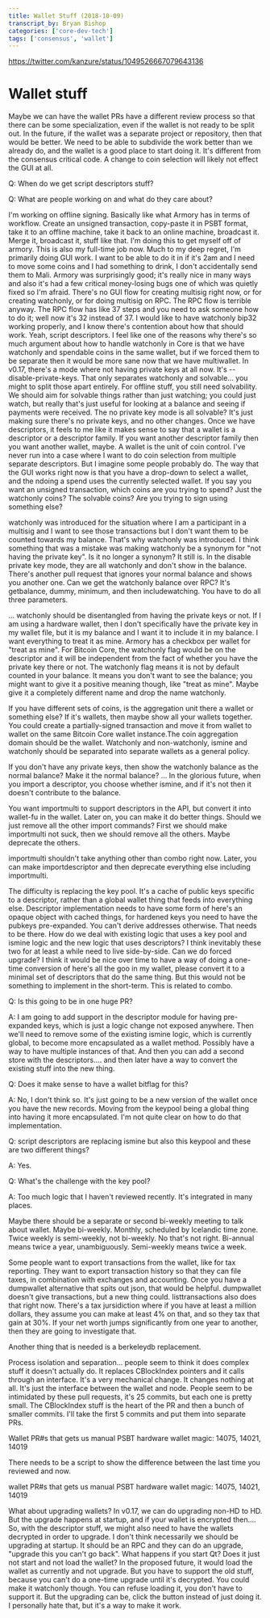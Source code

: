 ```yaml
---
title: Wallet Stuff (2018-10-09)
transcript_by: Bryan Bishop
categories: ['core-dev-tech']
tags: ['consensus', 'wallet']
---
```



<https://twitter.com/kanzure/status/1049526667079643136>

# Wallet stuff

Maybe we can have the wallet PRs have a different review process so that there can be some specialization, even if the wallet is not ready to be split out. In the future, if the wallet was a separate project or repository, then that would be better. We need to be able to subdivide the work better than we already do, and the wallet is a good place to start doing it. It's different from the consensus critical code. A change to coin selection will likely not effect the GUI at all.

Q: When do we get script descriptors stuff?

Q: What are people working on and what do they care about?

I'm working on offline signing. Basically like what Armory has in terms of workflow. Create an unsigned transaction, copy-paste it in PSBT format, take it to an offline machine, take it back to an online machine, broadcast it. Merge it, broadcast it, stuff like that. I'm doing this to get myself off of armory. This is also my full-time job now. Much to my deep regret, I'm primarily doing GUI work. I want to be able to do it in if it's 2am and I need to move some coins and I had something to drink, I don't accidentally send them to Mali. Armory was surprisingly good; it's really nice in many ways and also it's had a few critical money-losing bugs one of which was quietly fixed so I'm afraid. There's no GUI flow for creating multisig right now, or for creating watchonly, or for doing multisig on RPC. The RPC flow is terrible anyway. The RPC flow has like 37 steps and you need to ask someone how to do it; well now it's 32 instead of 37. I would like to have watchonly bip32 working properly, and I know there's contention about how that should work. Yeah, script descriptors. I feel like one of the reasons why there's so much argument about how to handle watchonly in Core is that we have watchonly and spendable coins in the same wallet, but if we forced them to be separate then it would be more sane now that we have multiwallet. In v0.17, there's a mode where not having private keys at all now. It's --disable-private-keys. That only separates watchonly and solvable... you might to split those apart entirely. For offline stuff, you still need solvability. We should aim for solvable things rather than just watching; you could just watch, but really that's just useful for looking at a balance and seeing if payments were received. The no private key mode is all solvable? It's just making sure there's no private keys, and no other changes. Once we have descriptors, it feels to me like it makes sense to say that a wallet is a descriptor or a descriptor family. If you want another descriptor family then you want another wallet, maybe. A wallet is the unit of coin control. I've never run into a case where I want to do coin selection from multiple separate descriptors. But I imagine some people probably do. The way that the GUI works right now is that you have a drop-down to select a wallet, and the ndoing a spend uses the currently selected wallet. If you say you want an unsigned transaction, which coins are you trying to spend? Just the watchonly coins? The solvable coins? Are you trying to sign using something else?

watchonly was introduced for the situation where I am a participant in a multisig and I want to see those transactions but I don't want them to be counted towards my balance. That's why watchonly was introduced. I think something that was a mistake was making watchonly be a synonym for "not having the private key". Is it no longer a synonym? It still is. In the disable private key mode, they are all watchonly and don't show in the balance.  There's another pull request that ignores your normal balance and shows you another one. Can we get the watchonly balance over RPC? It's getbalance, dummy, minimum, and then includewatching. You have to do all three parameters.

... watchonly should be disentangled from having the private keys or not. If I am using a hardware wallet, then I don't specifically have the private key in my wallet file, but it is my balance and I want it to include it in my balance. I want everything to treat it as mine. Armory has a checkbox per wallet for "treat as mine". For Bitcoin Core, the watchonly flag would be on the descriptor and it will be independent from the fact of whether you have the private key there or not. The watchonly flag means it is not by default counted in your balance. It means you don't want to see the balance; you might want to give it a positive meaning though, like "treat as mine". Maybe give it a completely different name and drop the name watchonly.

If you have different sets of coins, is the aggregation unit there a wallet or something else? If it's wallets, then maybe show all your wallets together. You could create a partially-signed transaction and move it from wallet to wallet on the same Bitcoin Core wallet instance.The coin aggregation domain should be the wallet. Watchonly and non-watchonly, ismine and watchonly should be separated into separate wallets as a general policy.

If you don't have any private keys, then show the watchonly balance as the normal balance? Make it the normal balance? ... In the glorious future, when you import a descriptor, you choose whether ismine, and if it's not then it doesn't contribute to the balance.

You want importmulti to support descriptors in the API, but convert it into wallet-fu in the wallet. Later on, you can make it do better things. Should we just remove all the other import commands? First we should make importmulti not suck, then we should remove all the others. Maybe deprecate the others.

importmulti shouldn't take anything other than combo right now. Later, you can make importdescriptor and then deprecate everything else including importmulti.

The difficulty is replacing the key pool. It's a cache of public keys specific to a descriptor, rather than a global wallet thing that feeds into everything else. Descriptor implementation needs to have some form of here's an opaque object with cached things, for hardened keys you need to have the pubkeys pre-expanded. You can't derive addresses otherwise. That needs to be there. How do we deal with existing logic that uses a key pool and ismine logic and the new logic that uses descriptors? I think inevitably these two for at least a while need to live side-by-side. Can we do forced upgrade? I think it would be nice over time to have a way of doing a one-time conversion of here's all the goo in my wallet, please convert it to a minimal set of descriptors that do the same thing. But this would not be something to implement in the short-term. This is related to combo.

Q: Is this going to be in one huge PR?

A: I am going to add support in the descriptor module for having pre-expanded keys, which is just a logic change not exposed anywhere. Then we'll need to remove some of the existing ismine logic, which is currently global, to become more encapsulated as a wallet method. Possibly have a way to have multiple instances of that. And then you can add a second store with the descriptors.... and then later have a way to convert the existing stuff into the new thing.

Q: Does it make sense to have a wallet bitflag for this?

A: No, I don't think so. It's just going to be a new version of the wallet once you have the new records. Moving from the keypool being a global thing into having it more encapsulated. I'm not quite clear on how to do that implementation.

Q: script descriptors are replacing ismine but also this keypool and these are two different things?

A: Yes.

Q: What's the challenge with the key pool?

A: Too much logic that I haven't reviewed recently. It's integrated in many places.

Maybe there should be a separate or second bi-weekly meeting to talk about wallet. Maybe bi-weekly. Monthly, scheduled by Icelandic time zone. Twice weekly is semi-weekly, not bi-weekly. No that's not right. Bi-annual means twice a year, unambiguously. Semi-weekly means twice a week.

Some people want to export transactions from the wallet, like for tax reporting. They want to export transaction history so that they can file taxes, in combination with exchanges and accounting. Once you have a dumpwallet alternative that spits out json, that would be helpful. dumpwallet doesn't give transactions, but a new thing could. listtransactions also does that right now. There's a tax jursidiction where if you have at least a million dollars, they assume you can make at least 4% on that, and so they tax that gain at 30%. If your net worth jumps significantly from one year to another, then they are going to investigate that.

Another thing that is needed is a berkeleydb replacement.

Process isolation and separation... people seem to think it does complex stuff it doesn't actually do. It replaces CBlockIndex pointers and it calls through an interface. It's a very mechanical change. It changes nothing at all. It's just the interface between the wallet and node. People seem to be intimidated by these pull requests, it's 25 commits, but each one is pretty small. The CBlockIndex stuff is the heart of the PR and then a bunch of smaller commits. I'll take the first 5 commits and put them into separate PRs.

Wallet PR#s that gets us manual PSBT hardware wallet magic:  14075, 14021, 14019

There needs to be a script to show the difference between the last time you reviewed and now.

wallet PR#s that gets us manual PSBT hardware wallet magic:  14075, 14021, 14019

What about upgrading wallets? In v0.17, we can do upgrading non-HD to HD. But the upgrade happens at startup, and if your wallet is encrypted then....  So, with the descriptor stuff, we might also need to have the wallets decrypted in order to upgrade. I don't think necessarily we should be upgrading at startup. It should be an RPC and they can do an upgrade, "upgrade this you can't go back". What happens if you start Qt? Does it just not start and not load the wallet? In the proposed future, it would load the wallet as currently and not upgrade. But you have to support the old stuff, because you can't do a one-time upgrade until it's decrypted. You could make it watchonly though. You can refuse loading it, you don't have to support it. But the upgrading can be, click the button instead of just doing it. I personally hate that, but it's a way to make it work.

